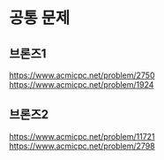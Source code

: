 # 공통 문제

## 브론즈1
https://www.acmicpc.net/problem/2750
https://www.acmicpc.net/problem/1924
## 브론즈2
https://www.acmicpc.net/problem/11721
https://www.acmicpc.net/problem/2798

